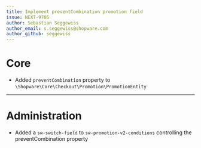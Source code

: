 ```yaml
---
title: Implement preventCombination promotion field
issue: NEXT-9705
author: Sebastian Seggewiss
author_email: s.seggewiss@shopware.com 
author_github: seggewiss
---
```

# Core
* Added `preventCombination` property to `\Shopware\Core\Checkout\Promotion\PromotionEntity`
___
# Administration
* Added a `sw-switch-field` to `sw-promotion-v2-conditions` controlling the preventCombination property
